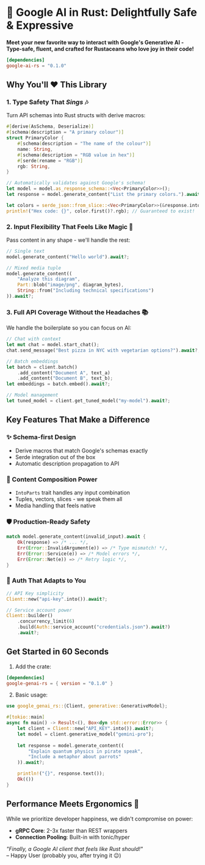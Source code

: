 # 🌟 Google AI in Rust: Delightfully Safe & Expressive

**Meet your new favorite way to interact with Google's Generative AI -  
Type-safe, fluent, and crafted for Rustaceans who love joy in their code!**

```toml
[dependencies]
google-ai-rs = "0.1.0"
```

## Why You'll ❤️ This Library

### 1. Type Safety That *Sings* 🎶
Turn API schemas into Rust structs with derive macros:

```rust
#[derive(AsSchema, Deserialize)]
#[schema(description = "A primary colour")]
struct PrimaryColor {
    #[schema(description = "The name of the colour")]
    name: String,
    #[schema(description = "RGB value in hex")]
    #[serde(rename = "RGB")]
    rgb: String,
}

// Automatically validates against Google's schema!
let model = model.as_response_schema::<Vec<PrimaryColor>>();
let response = model.generate_content("List the primary colors.").await?;

let colors = serde_json::from_slice::<Vec<PrimaryColor>>(&response.into_bytes())?;
println!("Hex code: {}", color.first()?.rgb); // Guaranteed to exist!
```

### 2. Input Flexibility That Feels Like Magic 🔮
Pass content in any shape - we'll handle the rest:

```rust
// Single text
model.generate_content("Hello world").await?;

// Mixed media tuple
model.generate_content((
    "Analyze this diagram",
    Part::blob("image/png", diagram_bytes),
    String::from("Including technical specifications")
)).await?;
```

### 3. Full API Coverage Without the Headaches 📚
We handle the boilerplate so you can focus on AI:

```rust
// Chat with context
let mut chat = model.start_chat();
chat.send_message("Best pizza in NYC with vegetarian options?").await?;

// Batch embeddings
let batch = client.batch()
    .add_content("Document A", text_a)
    .add_content("Document B", text_b);
let embeddings = batch.embed().await?;

// Model management
let tuned_model = client.get_tuned_model("my-model").await?;
```

## Key Features That Make a Difference

### ✨ Schema-first Design
- Derive macros that match Google's schemas exactly
- Serde integration out of the box
- Automatic description propagation to API

### 🧩 Content Composition Power
- `IntoParts` trait handles any input combination
- Tuples, vectors, slices - we speak them all
- Media handling that feels native

### 🛡️ Production-Ready Safety
```rust
match model.generate_content(invalid_input).await {
    Ok(response) => /* ... */,
    Err(Error::InvalidArgument(e)) => /* Type mismatch! */,
    Err(Error::Service(e)) => /* Model errors */,
    Err(Error::Net(e)) => /* Retry logic */,
}
```

### 🔑 Auth That Adapts to You
```rust
// API Key simplicity
Client::new("api-key".into()).await?;

// Service account power
Client::builder()
    .concurrency_limit(6)
    .build(Auth::service_account("credentials.json").await?)
    .await?;
```

## Get Started in 60 Seconds

1. Add the crate:
```toml
[dependencies]
google-genai-rs = { version = "0.1.0" }
```

2. Basic usage:
```rust
use google_genai_rs::{Client, generative::GenerativeModel};

#[tokio::main]
async fn main() -> Result<(), Box<dyn std::error::Error>> {
    let client = Client::new("API_KEY".into()).await?;
    let model = client.generative_model("gemini-pro");
    
    let response = model.generate_content((
        "Explain quantum physics in pirate speak",
        "Include a metaphor about parrots"
    )).await?;

    println!("{}", response.text());
    Ok(())
}
```

## Performance Meets Ergonomics 🚀

While we prioritize developer happiness, we didn't compromise on power:

- **gRPC Core**: 2-3x faster than REST wrappers
- **Connection Pooling**: Built-in with tonic/hyper

*"Finally, a Google AI client that feels like Rust should!"*  
– Happy User (probably you, after trying it 😉)